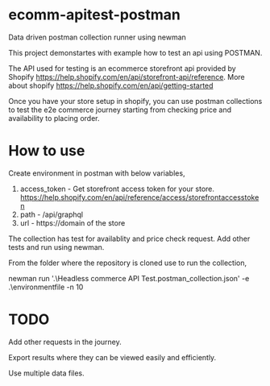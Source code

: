 # ecomm-apitest-postman
Data driven postman collection runner using newman

This project demonstartes with example how to test an api using POSTMAN. 

The API used for testing is an ecommerce storefront api provided by Shopify https://help.shopify.com/en/api/storefront-api/reference.
More about shopify https://help.shopify.com/en/api/getting-started

Once you have your store setup in shopify, you can use postman collections to test the e2e commerce journey starting from checking price and availability to placing order.

# How to use
Create environment in postman with below variables,
1. access_token - Get storefront access token for your store. https://help.shopify.com/en/api/reference/access/storefrontaccesstoken
2. path - /api/graphql 
3. url - https://domain of the store

The collection has test for availablity and price check request. Add other tests and run using newman.

From the folder where the repository is cloned use to run the collection,

newman run '.\Headless commerce API Test.postman_collection.json' -e .\environmentfile -n 10

# TODO
Add other requests in the journey.

Export results where they can be viewed easily and efficiently.

Use multiple data files.
